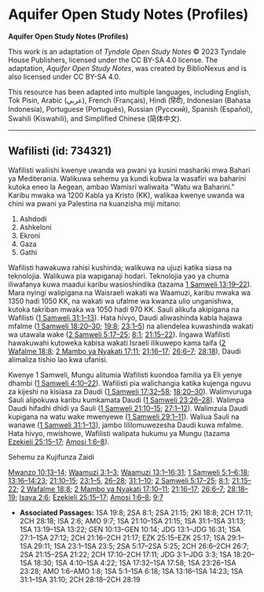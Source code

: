 # Aquifer Open Study Notes (Profiles)

**Aquifer Open Study Notes (Profiles)**

This work is an adaptation of *Tyndale Open Study Notes* © 2023 Tyndale House Publishers, licensed under the CC BY\-SA 4\.0 license. The adaptation, *Aquifer Open Study Notes*, was created by BiblioNexus and is also licensed under CC BY\-SA 4\.0\.

This resource has been adapted into multiple languages, including English, Tok Pisin, Arabic (عربي), French (Français), Hindi (हिंदी), Indonesian (Bahasa Indonesia), Portuguese (Português), Russian (Русский), Spanish (Español), Swahili (Kiswahili), and Simplified Chinese (简体中文).



--------------------------------

## Wafilisti (id: 734321)

Wafilisti waliishi kwenye uwanda wa pwani ya kusini mashariki mwa Bahari ya Mediterania. Walikuwa sehemu ya kundi kubwa la wasafiri wa baharini kutoka eneo la Aegean, ambao Wamisri waliwaita "Watu wa Baharini." Karibu mwaka wa 1200 Kabla ya Kristo (KK), walikaa kwenye uwanda wa chini wa pwani ya Palestina na kuanzisha miji mitano:

1. Ashdodi
2. Ashkeloni
3. Ekroni
4. Gaza
5. Gathi

Wafilisti hawakuwa rahisi kushinda; walikuwa na ujuzi katika siasa na teknolojia. Walikuwa pia wapiganaji hodari. Teknolojia yao ya chuma iliwafanya kuwa maadui karibu wasioshindika (tazama [1 Samweli 13:19–22](https://ref.ly/1Sam13:19-1Sam13:22)). Mara nyingi walipigana na Waisraeli wakati wa Waamuzi, karibu mwaka wa 1350 hadi 1050 KK, na wakati wa ufalme wa kwanza ulio unganishwa, kutoka takriban mwaka wa 1050 hadi 970 KK. Sauli alikufa akipigana na Wafilisti ([1 Samweli 31:1–13](https://ref.ly/1Sam31:1-1Sam31:13)). Hata hivyo, Daudi aliwashinda kabla hajawa mfalme ([1 Samweli 18:20–30](https://ref.ly/1Sam18:20-1Sam18:30); [19:8](https://ref.ly/1Sam19:8); [23:1–5](https://ref.ly/1Sam23:1-1Sam23:5)) na aliendelea kuwashinda wakati wa utawala wake ([2 Samweli 5:17–25](https://ref.ly/2Sam5:17-2Sam5:25); [8:1](https://ref.ly/2Sam8:1); [21:15–22](https://ref.ly/2Sam21:15)). Ingawa Wafilisti hawakuwahi kutoweka kabisa wakati Israeli ilikuwepo kama taifa ([2 Wafalme 18:8](https://ref.ly/2Kgs18:8); [2 Mambo ya Nyakati 17:11](https://ref.ly/2Chr17:11); [21:16–17](https://ref.ly/2Chr21:16-2Chr21:17); [26:6–7](https://ref.ly/2Chr26:6-2Chr26:7); [28:18](https://ref.ly/2Chr28:18)), Daudi alimaliza tishio lao kwa ufanisi.

Kwenye 1 Samweli, Mungu alitumia Wafilisti kuondoa familia ya Eli yenye dhambi ([1 Samweli 4:10–22](https://ref.ly/1Sam4:10-1Sam4:22)). Wafilisti pia walichangia katika kujenga nguvu za kijeshi na kisiasa za Daudi ([1 Samweli 17:32–58](https://ref.ly/1Sam17:32-1Sam17:58); [18:20–30](https://ref.ly/1Sam18:20-1Sam18:30)). Walimvuruga Sauli alipokuwa karibu kumkamata Daudi ([1 Samweli 23:26–28](https://ref.ly/1Sam23:26-1Sam23:28)). Walimpa Daudi hifadhi dhidi ya Sauli ([1 Samweli 21:10–15](https://ref.ly/1Sam21:10-1Sam21:15); [27:1–12](https://ref.ly/1Sam27:1-1Sam27:12)). Walimzuia Daudi kupigana na watu wake mwenyewe ([1 Samweli 29:1–11](https://ref.ly/1Sam29:1-1Sam29:11)). Waliua Sauli na wanawe ([1 Samweli 31:1–13](https://ref.ly/1Sam31:1-1Sam31:13)), jambo lililomuwezesha Daudi kuwa mfalme. Hata hivyo, mwishowe, Wafilisti walipata hukumu ya Mungu (tazama [Ezekieli 25:15–17](https://ref.ly/Ezek25:15-Ezek25:17); [Amosi 1:6–8](https://ref.ly/Amos1:6-Amos1:8)).

Sehemu za Kujifunza Zaidi

[Mwanzo 10:13–14](https://ref.ly/Gen10:13-Gen10:14); [Waamuzi 3:1–3](https://ref.ly/Judg3:1-Judg3:3); [Waamuzi 13:1–16:31](https://ref.ly/Judg13:1-Judg16:31); [1 Samweli 5:1–6:18](https://ref.ly/1Sam5:1-1Sam6:18); [13:16–14:23](https://ref.ly/1Sam13:16-1Sam14:23); [21:10–15](https://ref.ly/1Sam21:10-1Sam21:15); [23:1–5](https://ref.ly/1Sam23:1-1Sam23:5), [26–28](https://ref.ly/1Sam23:26-1Sam23:28); [31:1–10](https://ref.ly/1Sam31:1-1Sam31:10); [2 Samweli 5:17–25](https://ref.ly/2Sam5:17-2Sam5:25); [8:1](https://ref.ly/2Sam8:1); [21:15–22](https://ref.ly/2Sam21:15-2Sam21:22); [2 Wafalme 18:8](https://ref.ly/2Kgs18:8); [2 Mambo ya Nyakati 17:10–11](https://ref.ly/2Chr17:10-2Chr17:11); [21:16–17](https://ref.ly/2Chr21:16-2Chr21:17); [26:6–7](https://ref.ly/2Chr26:6-2Chr26:7); [28:18–19](https://ref.ly/2Chr28:18-2Chr28:19); [Isaya 2:6](https://ref.ly/Isa2:6); [Ezekieli 25:15–17](https://ref.ly/Ezek25:15-Ezek25:17); [Amosi 1:6–8](https://ref.ly/Amos1:6-Amos1:8); [9:7](https://ref.ly/Amos9:7)

* **Associated Passages:** 1SA 19:8; 2SA 8:1; 2SA 21:15; 2KI 18:8; 2CH 17:11; 2CH 28:18; ISA 2:6; AMO 9:7; 1SA 21:10–1SA 21:15; 1SA 31:1–1SA 31:13; 1SA 13:19–1SA 13:22; GEN 10:13–GEN 10:14; JDG 13:1–JDG 16:31; 1SA 27:1–1SA 27:12; 2CH 21:16–2CH 21:17; EZK 25:15–EZK 25:17; 1SA 29:1–1SA 29:11; 1SA 23:1–1SA 23:5; 2SA 5:17–2SA 5:25; 2CH 26:6–2CH 26:7; 2SA 21:15–2SA 21:22; 2CH 17:10–2CH 17:11; JDG 3:1–JDG 3:3; 1SA 18:20–1SA 18:30; 1SA 4:10–1SA 4:22; 1SA 17:32–1SA 17:58; 1SA 23:26–1SA 23:28; AMO 1:6–AMO 1:8; 1SA 5:1–1SA 6:18; 1SA 13:16–1SA 14:23; 1SA 31:1–1SA 31:10; 2CH 28:18–2CH 28:19

